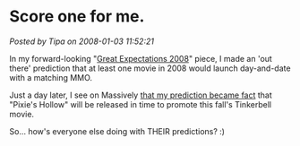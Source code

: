 # Score one for me.

*Posted by Tipa on 2008-01-03 11:52:21*

In my forward-looking "[Great Expectations 2008](../index.php/2008/01/02/great-expectations-2008/)" piece, I made an 'out there' prediction that at least one movie in 2008 would launch day-and-date with a matching MMO. 

Just a day later, I see on Massively [that my prediction became fact](http://www.massively.com/2008/01/03/disney-investing-a-cool-100m-in-virtual-worlds/) that "Pixie's Hollow" will be released in time to promote this fall's Tinkerbell movie.

So... how's everyone else doing with THEIR predictions? :)


